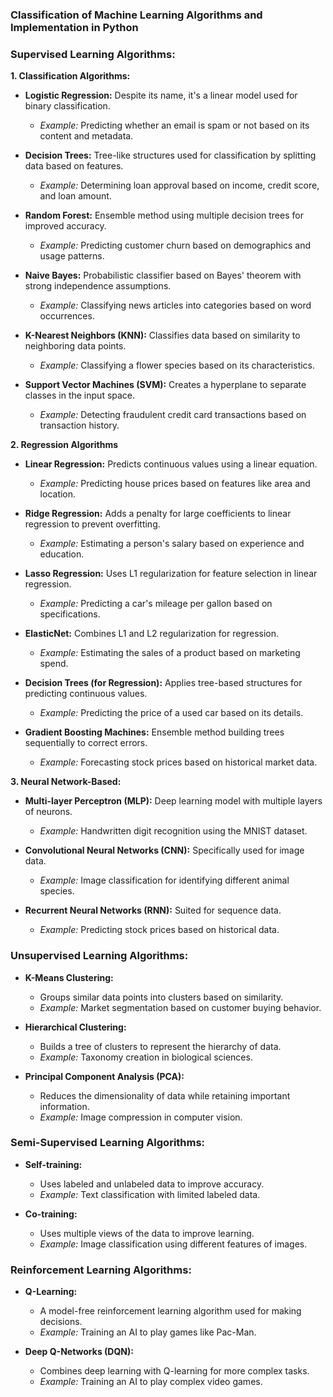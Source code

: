 ### Classification of Machine Learning Algorithms and Implementation in Python

### Supervised Learning Algorithms:

**1. Classification Algorithms:**

- **Logistic Regression:** Despite its name, it's a linear model used for binary classification.
  - *Example:* Predicting whether an email is spam or not based on its content and metadata.

- **Decision Trees:** Tree-like structures used for classification by splitting data based on features.
  - *Example:* Determining loan approval based on income, credit score, and loan amount.

- **Random Forest:** Ensemble method using multiple decision trees for improved accuracy.
  - *Example:* Predicting customer churn based on demographics and usage patterns.

- **Naive Bayes:** Probabilistic classifier based on Bayes' theorem with strong independence assumptions.
  - *Example:* Classifying news articles into categories based on word occurrences.

- **K-Nearest Neighbors (KNN):** Classifies data based on similarity to neighboring data points.
  - *Example:* Classifying a flower species based on its characteristics.

- **Support Vector Machines (SVM):** Creates a hyperplane to separate classes in the input space.
  - *Example:* Detecting fraudulent credit card transactions based on transaction history.

**2. Regression Algorithms**

- **Linear Regression:** Predicts continuous values using a linear equation.
  - *Example:* Predicting house prices based on features like area and location.

- **Ridge Regression:** Adds a penalty for large coefficients to linear regression to prevent overfitting.
  - *Example:* Estimating a person's salary based on experience and education.

- **Lasso Regression:** Uses L1 regularization for feature selection in linear regression.
  - *Example:* Predicting a car's mileage per gallon based on specifications.

- **ElasticNet:** Combines L1 and L2 regularization for regression.
  - *Example:* Estimating the sales of a product based on marketing spend.

- **Decision Trees (for Regression):** Applies tree-based structures for predicting continuous values.
  - *Example:* Predicting the price of a used car based on its details.

- **Gradient Boosting Machines:** Ensemble method building trees sequentially to correct errors.
  - *Example:* Forecasting stock prices based on historical market data.

**3. Neural Network-Based:**

- **Multi-layer Perceptron (MLP):** Deep learning model with multiple layers of neurons.
  - *Example:* Handwritten digit recognition using the MNIST dataset.

- **Convolutional Neural Networks (CNN):** Specifically used for image data.
  - *Example:* Image classification for identifying different animal species.

- **Recurrent Neural Networks (RNN):** Suited for sequence data.
  - *Example:* Predicting stock prices based on historical data.

### Unsupervised Learning Algorithms:

- **K-Means Clustering:**
  - Groups similar data points into clusters based on similarity.
  - *Example:* Market segmentation based on customer buying behavior.

- **Hierarchical Clustering:**
  - Builds a tree of clusters to represent the hierarchy of data.
  - *Example:* Taxonomy creation in biological sciences.

- **Principal Component Analysis (PCA):**
  - Reduces the dimensionality of data while retaining important information.
  - *Example:* Image compression in computer vision.

### Semi-Supervised Learning Algorithms:

- **Self-training:**
  - Uses labeled and unlabeled data to improve accuracy.
  - *Example:* Text classification with limited labeled data.

- **Co-training:**
  - Uses multiple views of the data to improve learning.
  - *Example:* Image classification using different features of images.

### Reinforcement Learning Algorithms:

- **Q-Learning:**
  - A model-free reinforcement learning algorithm used for making decisions.
  - *Example:* Training an AI to play games like Pac-Man.

- **Deep Q-Networks (DQN):**
  - Combines deep learning with Q-learning for more complex tasks.
  - *Example:* Training an AI to play complex video games.
